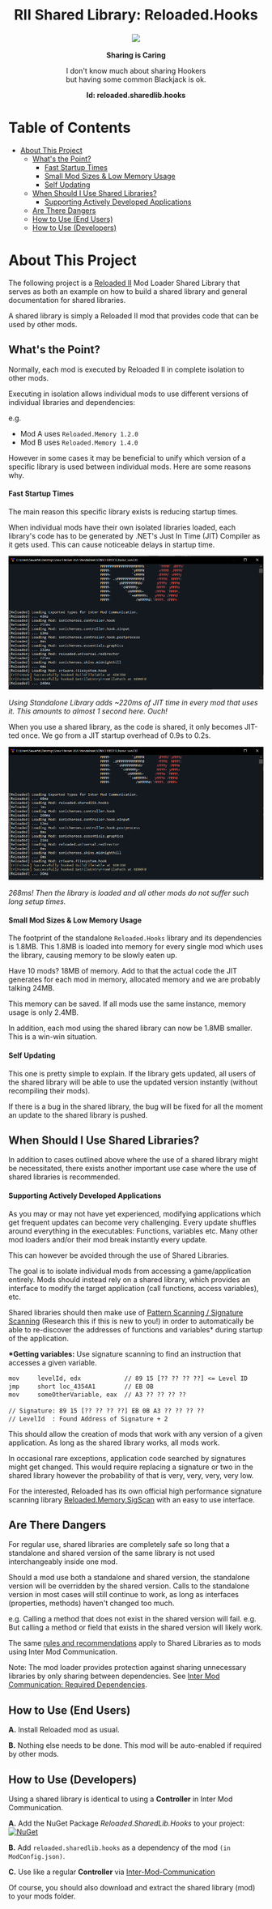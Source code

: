 <div align="center">
	<h1>RII Shared Library: Reloaded.Hooks</h1>
	<img src="https://i.imgur.com/BjPn7rU.png" width="150" align="center" />
	<br/> <br/>
	<strong>Sharing is Caring</strong>
    <p>I don't know much about sharing Hookers<br/>
    but having some common Blackjack is ok.</p>
<b>Id: reloaded.sharedlib.hooks</b>
</div>

# Table of Contents

- [About This Project](#about-this-project)
  - [What's the Point?](#whats-the-point)
      - [Fast Startup Times](#fast-startup-times)
      - [Small Mod Sizes & Low Memory Usage](#small-mod-sizes-low-memory-usage)
      - [Self Updating](#self-updating)
  - [When Should I Use Shared Libraries?](#when-should-i-use-shared-libraries)
      - [Supporting Actively Developed Applications](#supporting-actively-developed-applications)
  - [Are There Dangers](#are-there-dangers)
  - [How to Use (End Users)](#how-to-use-end-users)
  - [How to Use (Developers)](#how-to-use-developers)


# About This Project

The following project is a [Reloaded II](https://github.com/Reloaded-Project/Reloaded-II) Mod Loader Shared Library that serves as both an example on how to build a shared library and general documentation for shared libraries. 

A shared library is simply a Reloaded II mod that provides code that can be used by other mods.

## What's the Point?
Normally, each mod is executed by Reloaded II in complete isolation to other mods.

Executing in isolation allows individual mods to use different versions of individual libraries and dependencies: 

e.g. 
- Mod A uses `Reloaded.Memory 1.2.0`
- Mod B uses `Reloaded.Memory 1.4.0`

However in some cases it may be beneficial to unify which version of a specific library is used between individual mods. Here are some reasons why.


#### Fast Startup Times
The main reason this specific library exists is reducing startup times.

When individual mods have their own isolated libraries loaded, each library's code has to be generated by .NET's Just In Time (JIT) Compiler as it gets used. This can cause noticeable delays in startup time.

![LoadTimeExample](./Images/LoadTimeExample.png)

*Using Standalone Library adds ~220ms of JIT time in every mod that uses it. This amounts to almost 1 second here. Ouch!*

When you use a shared library, as the code is shared, it only becomes JIT-ted once. We go from a JIT startup overhead of 0.9s to 0.2s.

![LoadTimeExampleAfter](./Images/LoadTimeExampleAfter.png)

*268ms! Then the library is loaded and all other mods do not suffer such long setup times.*

#### Small Mod Sizes & Low Memory Usage

The footprint of the standalone `Reloaded.Hooks` library and its dependencies is 1.8MB. This 1.8MB is loaded into memory for every single mod which uses the library, causing memory to be slowly eaten up. 

Have 10 mods? 18MB of memory. Add to that the actual code the JIT generates for each mod in memory, allocated memory and we are probably talking 24MB.

This memory can be saved. If all mods use the same instance, memory usage is only 2.4MB.

In addition, each mod using the shared library can now be 1.8MB smaller. This is a win-win situation.

#### Self Updating

This one is pretty simple to explain. If the library gets updated, all users of the shared library will be able to use the updated version instantly (without recompiling their mods).

If there is a bug in the shared library, the bug will be fixed for all the moment an update to the shared library is pushed.


## When Should I Use Shared Libraries?

In addition to cases outlined above where the use of a shared library might be necessitated, there exists another important use case where the use of shared libraries is recommended.

#### Supporting Actively Developed Applications

As you may or may not have yet experienced, modifying applications which get frequent updates can become very challenging. Every update shuffles around everything in the executables: Functions, variables etc. Many other mod loaders and/or their mod break instantly every update.

This can however be avoided through the use of Shared Libraries.

The goal is to isolate individual mods from accessing a game/application entirely. Mods should instead rely on a shared library, which provides an interface to modify the target application (call functions, access variables), etc.

Shared libraries should then make use of [Pattern Scanning / Signature Scanning](https://wiki.alliedmods.net/Signature_Scanning) (Research this if this is new to you!) in order to automatically be able to re-discover the addresses of functions and variables\* during startup of the application.

**\*Getting variables:** Use signature scanning to find an instruction that accesses a given variable.

```
mov     levelId, edx            // 89 15 [?? ?? ?? ??] <= Level ID
jmp     short loc_4354A1 		// EB OB
mov     someOtherVariable, eax  // A3 ?? ?? ?? ??

// Signature: 89 15 [?? ?? ?? ??] EB 0B A3 ?? ?? ?? ??
// LevelId  : Found Address of Signature + 2
```

This should allow the creation of mods that work with any version of a given application.
As long as the shared library works, all mods work.

In occasional rare exceptions, application code searched by signatures might get changed. This would require replacing a signature or two in the shared library however the probability of that is very, very, very, very low.

For the interested, Reloaded has its own official high performance signature scanning library [Reloaded.Memory.SigScan](https://github.com/Reloaded-Project/Reloaded.Memory.SigScan) with an easy to use interface.

## Are There Dangers
For regular use, shared libraries are completely safe so long that a standalone and shared version of the same library is not used interchangeably inside one mod.

Should a mod use both a standalone and shared version, the standalone version will be overridden by the shared version. Calls to the standalone version in most cases will still continue to work, as long as interfaces (properties, methods) haven't changed too much. 

e.g. Calling a method that does not exist in the shared version will fail.
e.g. But calling a method or field that exists in the shared version will likely work.

The same [rules and recommendations](https://github.com/Reloaded-Project/Reloaded-II/blob/master/Docs/InterModCommunication.md#interface-dlls-are-immutable) apply to Shared Libraries as to mods using Inter Mod Communication.

Note: The mod loader provides protection against sharing unnecessary libraries by only sharing between dependencies. See [Inter Mod Communication: Required Dependencies](https://github.com/Reloaded-Project/Reloaded-II/blob/master/Docs/InterModCommunication.md#required-dependencies).

## How to Use (End Users)

**A.** Install Reloaded mod as usual.

**B.** Nothing else needs to be done. This mod will be auto-enabled if required by other mods.

## How to Use (Developers)
Using a shared library is identical to using a **Controller** in Inter Mod Communication.

**A.** Add the NuGet Package *Reloaded.SharedLib.Hooks* to your project: <a href="https://www.nuget.org/packages/Reloaded.SharedLib.Hooks"><img src="https://img.shields.io/nuget/v/Reloaded.SharedLib.Hooks.svg" alt="NuGet" /></a>

**B.** Add `reloaded.sharedlib.hooks` as a dependency of the mod `(in ModConfig.json)`.

**C.** Use like a regular **Controller** via [Inter-Mod-Communication](https://github.com/Reloaded-Project/Reloaded-II/blob/master/Docs/InterModCommunication.md#required-dependencies)

Of course, you should also download and extract the shared library (mod) to your mods folder.

